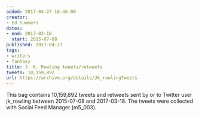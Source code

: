 ```yaml
---
added: 2017-04-27 16:46:00
creator:
- Ed Summers
dates:
- end: 2017-03-18
  start: 2015-07-08
published: 2017-04-27
tags:
- writers
- fantasy
title: J. K. Rowling tweets/retweets
tweets: 10,159,892
url: https://archive.org/details/Jk_rowlingTweets
---
```


This bag contains 10,159,892 tweets and retweets sent by or to Twitter user jk_rowling between 2015-07-08 and 2017-03-18. The tweets were collected with Social Feed Manager (m5_003).
